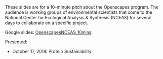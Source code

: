 These slides are for a 10-minute pitch about the Openscapes program. The audience is working groups of environmental scientists that come to the National Center for Ecological Analysis & Synthesis (NCEAS) for several days to collaborate on a specific project. 

Google slides: [OpenscapesNCEAS_10mins](https://docs.google.com/presentation/d/13k_Vl5O7CXhgoWYxyUZJv1QfVRu3gv1gcpe7-GjBuJM/edit#slide=id.g44e57c80f1_0_0)

Presented: 

- October 17, 2018: Protein Sustainability 